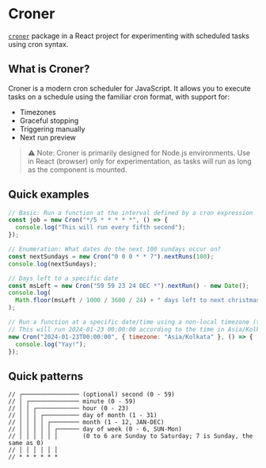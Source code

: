 # Croner

[`croner`](https://www.npmjs.com/package/croner) package in a React project for experimenting with scheduled tasks using cron syntax.

## What is Croner?

Croner is a modern cron scheduler for JavaScript. It allows you to execute tasks on a schedule using the familiar cron format, with support for:

- Timezones
- Graceful stopping
- Triggering manually
- Next run preview

> ⚠️ Note: Croner is primarily designed for Node.js environments. Use in React (browser) only for experimentation, as tasks will run as long as the component is mounted.

## Quick examples

```javascript
// Basic: Run a function at the interval defined by a cron expression
const job = new Cron("*/5 * * * * *", () => {
  console.log("This will run every fifth second");
});

// Enumeration: What dates do the next 100 sundays occur on?
const nextSundays = new Cron("0 0 0 * * 7").nextRuns(100);
console.log(nextSundays);

// Days left to a specific date
const msLeft = new Cron("59 59 23 24 DEC *").nextRun() - new Date();
console.log(
  Math.floor(msLeft / 1000 / 3600 / 24) + " days left to next christmas eve"
);

// Run a function at a specific date/time using a non-local timezone (time is ISO 8601 local time)
// This will run 2024-01-23 00:00:00 according to the time in Asia/Kolkata
new Cron("2024-01-23T00:00:00", { timezone: "Asia/Kolkata" }, () => {
  console.log("Yay!");
});
```

## Quick patterns

```
// ┌──────────────── (optional) second (0 - 59)
// │ ┌────────────── minute (0 - 59)
// │ │ ┌──────────── hour (0 - 23)
// │ │ │ ┌────────── day of month (1 - 31)
// │ │ │ │ ┌──────── month (1 - 12, JAN-DEC)
// │ │ │ │ │ ┌────── day of week (0 - 6, SUN-Mon)
// │ │ │ │ │ │       (0 to 6 are Sunday to Saturday; 7 is Sunday, the same as 0)
// │ │ │ │ │ │
// * * * * * *
```

